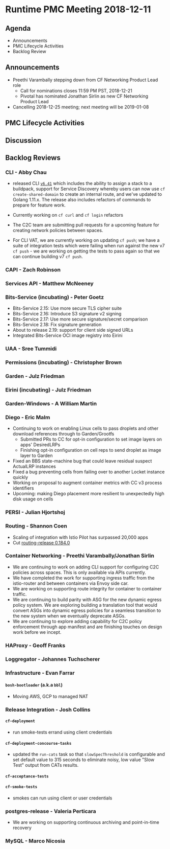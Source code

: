 # Runtime PMC Meeting 2018-12-11

## Agenda

* Announcements
* PMC Lifecycle Activities
* Backlog Review


## Announcements

- Preethi Varambally stepping down from CF Networking Product Lead role
  - Call for nominations closes 11:59 PM PST, 2018-12-21
  - Pivotal has nominated Jonathan Sirlin as new CF Networking Product Lead
- Cancelling 2018-12-25 meeting; next meeting will be 2019-01-08


## PMC Lifecycle Activities


## Discussion


## Backlog Reviews

### CLI - Abby Chau

- released CLI [`v6.41`](https://github.com/cloudfoundry/cli/releases) which includes the ability to assign a stack to a buildpack, support for Service Discovery whereby users can now use `cf create-shared-domain` to create an internal route, and we've updated to Golang 1.11.x. The release also includes refactors of commands to prepare for feature work. 
- Currently working on `cf curl` and `cf login` refactors
- The C2C team are submitting pull requests for a upcoming feature for creating network policies between spaces.

- For CLI VAT, we are currently working on updating `cf push`; we have a suite of integration tests which were failing when run against the new v7 `cf push` - we are working on getting the tests to pass again so that we can continue building v7 `cf push`.


### CAPI - Zach Robinson


### Services API - Matthew McNeeney


### Bits-Service (incubating) - Peter Goetz

- Bits-Service 2.15: Use more secure TLS cipher suite
- Bits-Service 2.16: Introduce S3 signature v2 signing
- Bits-Service 2.17: Use more secure signature/secret comparison
- Bits-Service 2.18: Fix signature generation
- About to release 2.19: support for client side signed URLs
- Integrated Bits-Service OCI image registry into Eirini

### UAA - Sree Tummidi


### Permissions (incubating) - Christopher Brown


### Garden - Julz Friedman


### Eirini (incubating) - Julz Friedman


### Garden-Windows - A William Martin


### Diego - Eric Malm

- Continuing to work on enabling Linux cells to pass droplets and other download references through to Garden/Grootfs
  - Submitted PRs to CC for opt-in configuration to set image layers on apps' DesiredLRPs
  - Finishing opt-in configuration on cell reps to send droplet as image layer to Garden
- Fixed an BBS state-machine bug that could leave residual suspect ActualLRP instances
- Fixed a bug preventing cells from failing over to another Locket instance quickly
- Working on proposal to augment container metrics with CC v3 process identifiers
- Upcoming: making Diego placement more resilient to unexpectedly high disk usage on cells


### PERSI - Julian Hjortshoj


### Routing - Shannon Coen

- Scaling of integration with Istio Pilot has surpassed 20,000 apps
- Cut [routing-release 0.184.0](https://github.com/cloudfoundry/routing-release/releases/tag/0.184.0)


### Container Networking - Preethi Varambally/Jonathan Sirlin
- We are continuing to work on adding CLI support for configuring C2C policies across spaces. This is only available via APIs currently.
- We have completed the work for supporting ingress traffic from the istio-router and between containers via Envoy side car.
- We are working on supporting route integrity for container to container traffic.
- We are continuing to build parity with ASG for the new dynamic egress policy system. We are exploring building a translation tool that would convert ASGs into dynamic egress policies for a seamless transition to the new system when we eventually deprecate ASGs.
- We are continuing to explore adding capability for C2C policy enforcement through app manifest and are finishing touches on design work before we incept.


### HAProxy - Geoff Franks


### Loggregator - Johannes Tuchscherer


### Infrastructure - Evan Farrar

#### `bosh-bootloader` (a.k.a `bbl`)
- Moving AWS, GCP to managed NAT


### Release Integration - Josh Collins

#### `cf-deployment`
- run smoke-tests errand using client credentials


#### `cf-deployment-concourse-tasks`
- updated the `run-cats` task so that `slowSpecThreshold` is configurable and set default value to 315 seconds to eliminate noisy, low value "Slow Test" output from CATs results.


#### `cf-acceptance-tests`


#### `cf-smoke-tests`
- smokes can run using client or user credentials


### postgres-release - Valeria Perticara
- We are working on supporting continuous archiving and point-in-time recovery

### MySQL - Marco Nicosia
